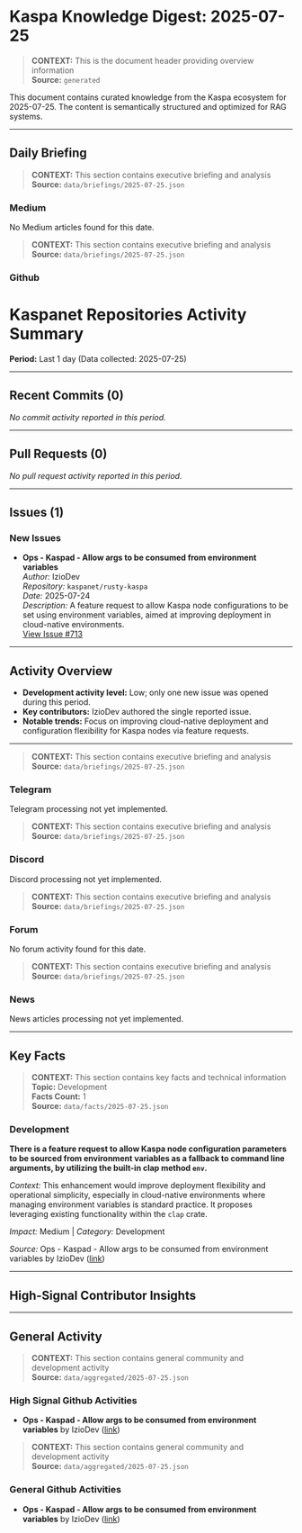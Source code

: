 # Kaspa Knowledge Digest: 2025-07-25

> **CONTEXT:** This is the document header providing overview information  
> **Source:** `generated`

This document contains curated knowledge from the Kaspa ecosystem
for 2025-07-25. The content is semantically structured and optimized
for RAG systems.

---

## Daily Briefing

> **CONTEXT:** This section contains executive briefing and analysis  
> **Source:** `data/briefings/2025-07-25.json`

### Medium

No Medium articles found for this date.

> **CONTEXT:** This section contains executive briefing and analysis  
> **Source:** `data/briefings/2025-07-25.json`

### Github

# Kaspanet Repositories Activity Summary

**Period:** Last 1 day (Data collected: 2025-07-25)

---

## Recent Commits (0)
*No commit activity reported in this period.*

---

## Pull Requests (0)
*No pull request activity reported in this period.*

---

## Issues (1)

### New Issues

- **Ops - Kaspad - Allow args to be consumed from environment variables**  
  *Author:* IzioDev  
  *Repository:* `kaspanet/rusty-kaspa`  
  *Date:* 2025-07-24  
  *Description:* A feature request to allow Kaspa node configurations to be set using environment variables, aimed at improving deployment in cloud-native environments.  
  [View Issue #713](https://github.com/kaspanet/rusty-kaspa/issues/713)

---

## Activity Overview

- **Development activity level:** Low; only one new issue was opened during this period.
- **Key contributors:** IzioDev authored the single reported issue.
- **Notable trends:** Focus on improving cloud-native deployment and configuration flexibility for Kaspa nodes via feature requests.

---

> **CONTEXT:** This section contains executive briefing and analysis  
> **Source:** `data/briefings/2025-07-25.json`

### Telegram

Telegram processing not yet implemented.

> **CONTEXT:** This section contains executive briefing and analysis  
> **Source:** `data/briefings/2025-07-25.json`

### Discord

Discord processing not yet implemented.

> **CONTEXT:** This section contains executive briefing and analysis  
> **Source:** `data/briefings/2025-07-25.json`

### Forum

No forum activity found for this date.

> **CONTEXT:** This section contains executive briefing and analysis  
> **Source:** `data/briefings/2025-07-25.json`

### News

News articles processing not yet implemented.

---

## Key Facts

> **CONTEXT:** This section contains key facts and technical information  
> **Topic:** Development  
> **Facts Count:** 1  
> **Source:** `data/facts/2025-07-25.json`

### Development

**There is a feature request to allow Kaspa node configuration parameters to be sourced from environment variables as a fallback to command line arguments, by utilizing the built-in clap method `env`.**

*Context:* This enhancement would improve deployment flexibility and operational simplicity, especially in cloud-native environments where managing environment variables is standard practice. It proposes leveraging existing functionality within the `clap` crate.

*Impact:* Medium | *Category:* Development

*Source:* Ops - Kaspad - Allow args to be consumed from environment variables by IzioDev ([link](https://github.com/kaspanet/rusty-kaspa/issues/713))

---

## High-Signal Contributor Insights



---

## General Activity

> **CONTEXT:** This section contains general community and development activity  
> **Source:** `data/aggregated/2025-07-25.json`

### High Signal Github Activities

- **Ops - Kaspad - Allow args to be consumed from environment variables** by IzioDev ([link](https://github.com/kaspanet/rusty-kaspa/issues/713))

> **CONTEXT:** This section contains general community and development activity  
> **Source:** `data/aggregated/2025-07-25.json`

### General Github Activities

- **Ops - Kaspad - Allow args to be consumed from environment variables** by IzioDev ([link](https://github.com/kaspanet/rusty-kaspa/issues/713))